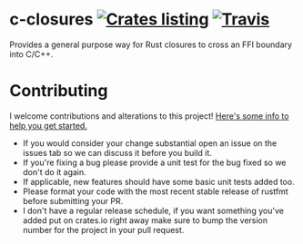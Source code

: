 # c-closures [![Crates listing](https://img.shields.io/crates/v/c-closures.svg)](https://crates.io/crates/c-closures) [![Travis](https://travis-ci.com/Xaeroxe/c-closures.svg?branch=master)](https://travis-ci.com/Xaeroxe/c-closures)

Provides a general purpose way for Rust closures to cross an FFI boundary into C/C++.

# Contributing

I welcome contributions and alterations to this project! [Here's some info to help you get started.](https://help.github.com/articles/about-pull-requests/)

- If you would consider your change substantial open an issue on the issues tab so we can discuss it before you build it.
- If you're fixing a bug please provide a unit test for the bug fixed so we don't do it again.
- If applicable, new features should have some basic unit tests added too.
- Please format your code with the most recent stable release of rustfmt before submitting your PR.
- I don't have a regular release schedule, if you want something you've added put on crates.io right away make sure to
bump the version number for the project in your pull request.
